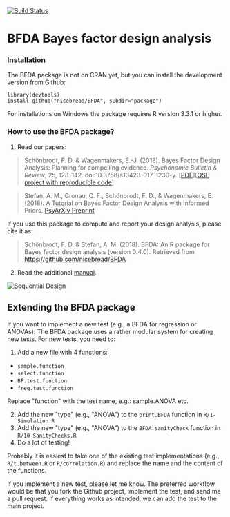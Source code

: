 [![Build Status](https://travis-ci.org/nicebread/BFDA.svg?branch=master)](https://travis-ci.org/nicebread/BFDA)

# BFDA Bayes factor design analysis #

### Installation

The BFDA package is not on CRAN yet, but you can install the development version from Github:

    library(devtools)
    install_github("nicebread/BFDA", subdir="package")

For installations on Windows the package requires R version 3.3.1 or higher.

### How to use the BFDA package?

1. Read our papers:

> Schönbrodt, F. D. & Wagenmakers, E.-J. (2018). Bayes Factor Design Analysis: Planning for compelling evidence. *Psychonomic Bulletin & Review*, 25, 128-142. doi:10.3758/s13423-017-1230-y. [[PDF](https://osf.io/d4dcu)][[OSF project with reproducible code](https://osf.io/v7yxp/)]

> Stefan, A. M., Gronau, Q. F., Schönbrodt, F. D., & Wagenmakers, E. (2018). A Tutorial on Bayes Factor Design Analysis with Informed Priors. [PsyArXiv Preprint](https://doi.org/10.31234/osf.io/aqr79)

If you use this package to compute and report your design analysis, please cite it as:

> Schönbrodt, F. D. & Stefan, A. M. (2018). BFDA: An R package for Bayes factor design analysis (version 0.4.0). Retrieved from https://github.com/nicebread/BFDA


2. Read the additional [manual](https://rawgit.com/nicebread/BFDA/master/vignette/BFDA_manual.html).

![Sequential Design](https://github.com/nicebread/BFDA/blob/master/movies/GIF1/BFDA1.gif)


## Extending the BFDA package

If you want to implement a new test (e.g., a BFDA for regression or ANOVAs): The BFDA package uses a rather modular system for creating new tests. For new tests, you need to:

1. Add a new file with 4 functions:

- `sample.function`
- `select.function`
- `BF.test.function`
- `freq.test.function`

Replace "function" with the test name, e.g.: sample.ANOVA etc.

2. Add the new "type" (e.g., "ANOVA") to the `print.BFDA` function in `R/1-Simulation.R`
3. Add the new "type" (e.g., "ANOVA") to the `BFDA.sanityCheck` function in `R/10-SanityChecks.R`
4. Do a lot of testing!

Probably it is easiest to take one of the existing test implementations (e.g., `R/t.between.R` or `R/correlation.R`)  and replace the name and the content of the functions.

If you implement a new test, please let me know. The preferred workflow would be that you fork the Github project, implement the test, and send me a pull request. If everything works as intended, we can add the test to the main project.